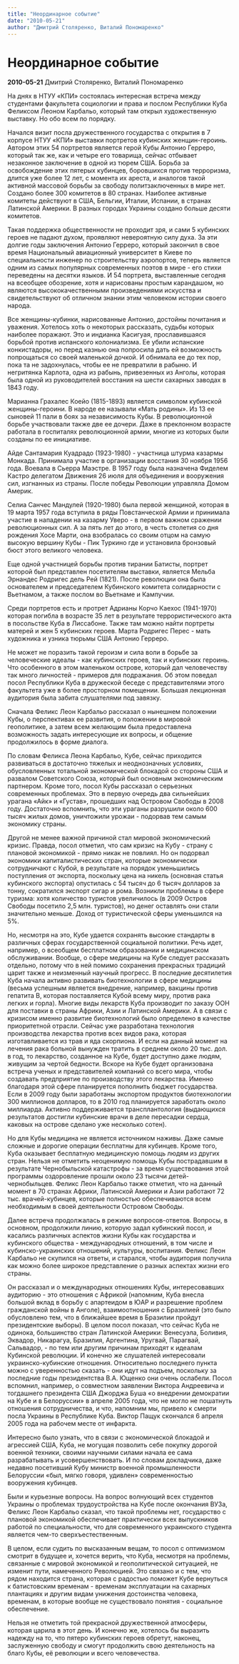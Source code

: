 ```yaml
---
title: "Неординарное событие"
date: "2010-05-21"
author: "Дмитрий Столяренко, Виталий Пономаренко"
---
```


# Неординарное событие

**2010-05-21** Дмитрий Столяренко, Виталий Пономаренко

На днях в НТУУ «КПИ» состоялась интересная встреча между студентами факультета социологии и права и послом Республики Куба Феликсом Леоном Карбальо, который там открыл художественную выставку. Но обо всем по порядку.

Начался визит посла дружественного государства с открытия в 7 корпусе НТУУ «КПИ» выставки портретов кубинских женщин-героинь. Автором этих 54 портретов является герой Кубы Антонио Герреро, который так же, как и четыре его товарища, сейчас отбывает незаконное заключение в одной из тюрем США. Борьба за освобождение этих пятерых кубинцев, боровшихся против терроризма, длится уже более 12 лет, с момента их ареста, и аналогов такой активной массовой борьбы за свободу политзаключенных в мире нет. Создано более 300 комитетов в 80 странах. Наиболее активные комитеты действуют в США, Бельгии, Италии, Испании, в странах Латинской Америки. В разных городах Украины создано больше десяти комитетов.

Такая поддержка общественности не проходит зря, и сами 5 кубинских героев не падают духом, проявляют невероятную силу духа. За эти долгие годы заключения Антонио Герреро, который закончил в свое время Национальный авиационный университет в Киеве по специальности инженер по строительству аэропортов, теперь является одним из самых популярных современных поэтов в мире - его стихи переведены на десятки языков. И 54 портрета, выставленные сегодня на всеобщее обозрение, хотя и нарисованы простым карандашом, но являются высококачественными произведениями искусства и свидетельствуют об отличном знании этим человеком истории своего народа.

Все женщины-кубинки, нарисованные Антонио, достойны почитания и уважения. Хотелось хоть о некоторых рассказать, судьбы которых наиболее поражают. Это и индианка Касигуая, прославившаяся борьбой против испанского колониализма. Ее убили испанские конкистадоры, но перед казнью она попросила дать ей возможность попрощаться со своей маленькой дочкой. И обнимала ее до тех пор, пока та не задохнулась, чтобы ее не превратили в рабыню. И негритянка Карлота, одна из рабынь, привезенных из Анголы, которая была одной из руководителей восстания на шести сахарных заводах в 1843 году.

Марианна Грахалес Коейо (1815-1893) является символом кубинской женщины-героини. В народе ее называли «Мать родины». Из 13 ее сыновей 11 пали в боях за независимость Кубы. В революционной борьбе участвовали также две ее дочери. Даже в преклонном возрасте работала в госпиталях революционной армии, многие из которых были созданы по ее инициативе.

Айде Сантамария Куадрадо (1923-1980) - участница штурма казармы Монкада. Принимала участие в организации восстания 30 ноября 1956 года. Воевала в Сьерра Маэстре. В 1957 году была назначена Фиделем Кастро делегатом Движения 26 июля для объединения и вооружения сил, изгнанных из страны. После победы Революции управляла Домом Америк.

Селиа Санчес Мандулей (1920-1980) была первой женщиной, которая в 19 марта 1957 года вступила в ряды Повстанческой Армии и принимала участие в нападении на казарму Уверо - в первом важном сражении революционных сил. А за пять лет до этого, в честь столетия со дня рождения Хосе Марти, она взобралась со своим отцом на самую высокую вершину Кубы - Пик Туркино где и установила бронзовый бюст этого великого человека.

Еще одной участницей борьбы против тирании Батисты, портрет которой был представлен посетителям выставки, является Мельба Эрнандес Родригес дель Рей (1821). После революции она была основателем и председателем Кубинского комитета солидарности с Вьетнамом, а также послом во Вьетнаме и Кампучии.

Среди портретов есть и протрет Адрианы Корчо Каехос (1941-1970) которая погибла в возрасте 35 лет в результате террористического акта в посольстве Куба в Лиссабоне. Также там можно найти портреты матерей и жен 5 кубинских героев. Марта Родригес Перес - мать художника и узника тюрьмы США Антонио Герреро.

Не может не поразить такой героизм и сила воли в борьбе за человеческие идеалы - как кубинских героев, так и кубинских героинь. Что особенного в этом маленьком острове, который дал человечеству так много личностей - примеров для подражания. Об этом поведал посол Республики Куба в дружеской беседе с представителями этого факультета уже в более просторном помещении. Большая лекционная аудитория была забита слушателями под завязку.

Сначала Феликс Леон Карбальо рассказал о нынешнем положении Кубы, о перспективах ее развития, о положении в мировой геополитике, а затем всем желающим была предоставлена возможность задать интересующие их вопросы, и общение продолжилось в форме диалога.

По словам Феликса Леона Карбальо, Кубе, сейчас приходится развиваться в достаточно тяжелых и неоднозначных условиях, обусловленных тотальной экономической блокадой со стороны США и развалом Советского Союза, который был основным экономическим партнером. Кроме того, посол Кубы рассказал о серьезных современных проблемах. Это в первую очередь два сильнейших урагана «Айк» и «Густав», прошедших над Островом Свободы в 2008 году. Достаточно вспомнить, что эти ураганы разрушили около 600 тысяч жилых домов, уничтожили урожаи - подорвав тем самым экономику страны.

Другой не менее важной причиной стал мировой экономический кризис. Правда, посол отметил, что сам кризис на Кубу - страну с плановой экономикой - прямо никак не повлиял. Но он подорвал экономики капиталистических стран, которые экономически сотрудничают с Кубой, в результате на порядок уменьшились поступления от экспорта, поскольку цена на никель (основная статья кубинского экспорта) опустилась с 54 тысяч до 6 тысяч долларов за тонну, сократился экспорт сигар и рома. Возникли проблемы в сфере туризма: хотя количество туристов увеличилось (в 2009 Остров Свободы посетило 2,5 млн. туристов), но денег оставлять они стали значительно меньше. Доход от туристической сферы уменьшился на 5%.

Но, несмотря на это, Кубе удается сохранять высокие стандарты в различных сферах государственной социальной политики. Речь идет, например, о всеобщем бесплатном образовании и медицинском обслуживании. Вообще, о сфере медицины на Кубе следует рассказать отдельно, потому что в ней помимо сохранения прекрасных традиций царит также и неизменный научный прогресс. В последние десятилетия Куба начала активно развивать биотехнологии в сфере медицины (весьма успешным является внедрение, например, вакцины против гепатита В, которая поставляется Кубой всему миру, против рака легких и горла). Многие виды лекарств Куба производит по заказу ООН для поставки в страны Африки, Азии и Латинской Америки. А в связи с кризисом именно развитие биотехнологий было определено в качестве приоритетной отрасли. Сейчас уже разработана технология производства лекарства против всех видов рака, которая изготавливается из трав и яда скорпиона. И если на данный момент на лечения рака больной вынужден тратить в среднем около 20 тыс. дол. в год, то лекарство, созданное на Кубе, будет доступно даже людям, живущим за чертой бедности. Вскоре на Кубе будет организована встреча ученых и представителей компаний со всего мира, чтобы создавать предприятие по производству этого лекарства. Именно благодаря этой сфере планируется пополнить бюджет государства. Если в 2009 году были заработаны экспортом продуктов биотехнологии 300 миллионов долларов, то в 2010 год планируется заработать около миллиарда. Активно поддерживается трансплантология (выдающихся результатов достигли кубинские врачи в деле пересадки сердца, каковых на острове сделано уже несколько сотен).

Но для Кубы медицина не является источником наживы. Даже самые сложные и дорогие операции бесплатны для кубинцев. Кроме того, Куба оказывает бесплатную медицинскую помощь людям из других стран. Нельзя не отметить неоценимую помощь Кубы пострадавшим в результате Чернобыльской катастрофы - за время существования этой программы оздоровление прошли около 23 тысячи детей-чернобыльцев. Феликс Леон Карбальо также отметил, что на данный момент в 70 странах Африки, Латинской Америки и Азии работают 72 тыс. врачей-кубинцев, которые полностью обеспечиваются всем необходимым в своей деятельности Островом Свободы.

Далее встреча продолжалась в режиме вопросов-ответов. Вопросы, в основном, продолжили линию, которую задал кубинский посол, и касались различных аспектов жизни Кубы как государства и кубинского общества - международных отношений, в том числе и кубинско-украинских отношений, культуры, воспитания. Феликс Леон Карбальо не скупился на ответы, и старался, чтобы аудитория получила как можно более широкое представление о разных аспектах жизни его страны.

Он рассказал и о международных отношениях Кубы, интересовавших аудиторию - это отношения с Африкой (напомним, Куба внесла большой вклад в борьбу с апартеидом в ЮАР и разрешение проблем гражданской войны в Анголе), взаимоотношения с Бразилией (это было обусловлено тем, что в ближайшее время в Бразилии пройдут президентские выборы). В целом посол показал, что сейчас Куба не одинока, большинство стран Латинской Америки: Венесуэла, Боливия, Эквадор, Никарагуа, Бразилия, Аргентина, Уругвай, Парагвай, Сальвадор, - по тем или другим причинам приходят к идеалам Кубинской революции. И конечно же слушателей интересовали украинско-кубинские отношения. Относительно последнего пункта можно с уверенностью сказать - они идут на подъем, поскольку за последние годы президентства В.А. Ющенко они очень ослабели. Посол вспомнил, например, о совместном заявлении Виктора Андреевича и тогдашнего президента США Джорджа Буша «о внедрении демократии на Кубе и в Белоруссии» в апреле 2005 года, что не могло не пошатнуть отношения сотрудничества, и что, напомним мы, привело к смерти посла Украины в Республике Куба. Виктор Пащук скончался 6 апреля 2005 года на рабочем месте от инфаркта.

Интересно было узнать, что в связи с экономической блокадой и агрессией США, Куба, не могущая позволить себе покупку дорогой военной техники, своими научными силами начала ее сама разрабатывать и усовершенствовать. И по словам докладчика, даже недавно посетивший Кубу министр военной промышленности Белоруссии «был, мягко говоря, удивлен» современностью вооружения кубинцев.

Были и курьезные вопросы. На вопрос волнующий всех студентов Украины о проблемах трудоустройства на Кубе после окончания ВУЗа, Феликс Леон Карбальо сказал, что такой проблемы нет, государство с плановой экономикой обеспечивает практически всех выпускников работой по специальности, что для современного украинского студента является чем-то сверхъестественным.

В целом, если судить по высказанным вещам, то посол с оптимизмом смотрит в будущее и, хочется верить, что Куба, несмотря на проблемы, связанные с мировой экономикой и геополитической ситуацией, не изменит пути, намеченного Революцией. Это связано и с тем, что рядом находится страна, которая с радостью поможет Кубе вернуться к батистовским временам - временам эксплуатации на сахарных плантациях и другим видам унижения достоинства человека, временам, в которые вообще не существовало понятия - социальное обеспечение.

Нельзя не отметить той прекрасной дружественной атмосферы, которая царила в этот день. И конечно же, хотелось бы выразить надежду на то, что пятеро кубинских героев обретут, наконец, заслуженную свободу и смогут продолжить свою деятельность на благо Кубы, её революции и всего человечества.